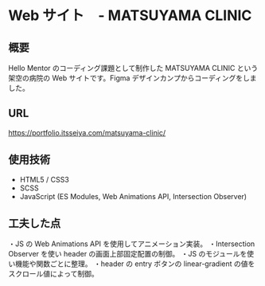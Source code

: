 # Web サイト　-  MATSUYAMA CLINIC

## 概要

Hello Mentor のコーディング課題として制作した MATSUYAMA CLINIC という架空の病院の Web サイトです。Figma デザインカンプからコーディングをしました。

## URL

https://portfolio.itsseiya.com/matsuyama-clinic/

## 使用技術

-   HTML5 / CSS3
-   SCSS
-   JavaScript (ES Modules, Web Animations API, Intersection Observer)

## 工夫した点

・JS の Web Animations API を使用してアニメーション実装。
・Intersection Observer を使い header の画面上部固定配置の制御。
・JS のモジュールを使い機能や関数ごとに整理。
・header の entry ボタンの linear-gradient の値をスクロール値によって制御。
